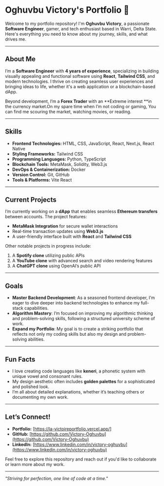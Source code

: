 # Oghuvbu Victory's Portfolio 🚀  

Welcome to my portfolio repository! I'm **Oghuvbu Victory**, a passionate **Software Engineer**, gamer, and tech enthusiast based in Warri, Delta State. Here's everything you need to know about my journey, skills, and what drives me.  

---

## About Me  

I’m a **Software Engineer** with **4 years of experience**, specializing in building visually appealing and functional software using **React**, **Tailwind CSS**, and modern technologies. I thrive on creating seamless user experiences and bringing ideas to life, whether it's a web application or a blockchain-based dApp.  

Beyond development, I’m a **Forex Trader** with an **Extreme interest **in the currency market.On my spare time when I’m not coding or gaming, You can find me scouring the market, watching movies, or reading.  

---

## Skills  

- **Frontend Technologies:** HTML, CSS, JavaScript, React, Next.js, React Native  
- **Styling Frameworks:** Tailwind CSS  
- **Programming Languages:** Python, TypeScript  
- **Blockchain Tools:** MetaMask, Solidity, Web3.js  
- **DevOps & Containerization:** Docker  
- **Version Control:** Git, GitHub  
- **Tools & Platforms:** Vite React  

---

## Current Projects  

I’m currently working on a **dApp** that enables seamless **Ethereum transfers** between accounts. The project features:  

- **MetaMask Integration** for secure wallet interactions  
- Real-time transaction updates using **Web3.js**  
- A user-friendly interface built with **React** and **Tailwind CSS**  

Other notable projects in progress include:  
1. A **Spotify clone** utilizing public APIs  
2. A **YouTube clone** with advanced search and video rendering features  
3. A **ChatGPT clone** using OpenAI’s public API  

---

## Goals  

- **Master Backend Development**: As a seasoned frontend developer, I’m eager to dive deeper into backend technologies to enhance my full-stack capabilities.  
- **Algorithm Mastery**: I’m focused on improving my algorithmic thinking and problem-solving skills, following a structured university scheme of work.  
- **Expand my Portfolio**: My goal is to create a striking portfolio that reflects not only my coding skills but also my design and problem-solving abilities.  

---

## Fun Facts  

- I love creating code languages like **keneri**, a phonetic system with unique vowel and consonant rules.  
- My design aesthetic often includes **golden palettes** for a sophisticated and polished look.  
- I’m all about detailed explanations, whether it’s teaching others or documenting my own work.  

---

## Let’s Connect!  

- **Portfolio:** [https://la-victoireportfolio.vercel.app/]  
- **GitHub:** [https://github.com/Victory-Oghuvbu](https://github.com/Victory-Oghuvbu)  
- **LinkedIn:** [https://www.linkedin.com/in/victory-oghuvbu](https://www.linkedin.com/in/victory-oghuvbu)  

Feel free to explore this repository and reach out if you'd like to collaborate or learn more about my work.  

---  

_"Striving for perfection, one line of code at a time."_